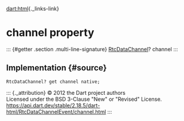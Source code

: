 [dart:html](../../dart-html/dart-html-library){._links-link}

channel property
================

::: {#getter .section .multi-line-signature}
[RtcDataChannel](../rtcdatachannel-class)? channel
:::

Implementation {#source}
--------------

``` {.language-dart data-language="dart"}
RtcDataChannel? get channel native;
```

::: {._attribution}
© 2012 the Dart project authors\
Licensed under the BSD 3-Clause \"New\" or \"Revised\" License.\
<https://api.dart.dev/stable/2.18.5/dart-html/RtcDataChannelEvent/channel.html>
:::
